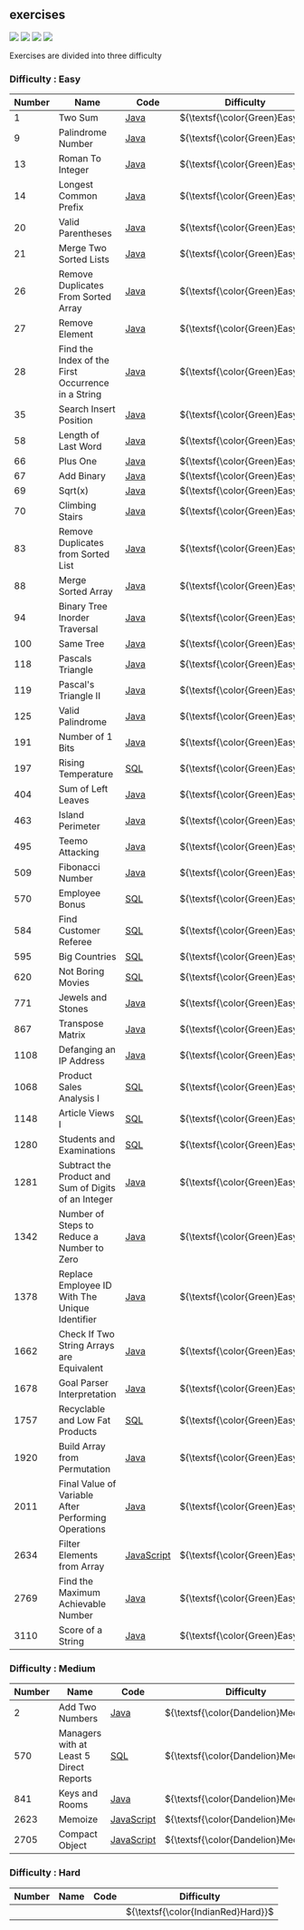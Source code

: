 ## exercises
<p>
    <img src="https://img.shields.io/github/languages/count/MatheusPrudente/exercises"/>
    <img src="https://img.shields.io/github/repo-size/MatheusPrudente/exercises"/>
    <img src="https://img.shields.io/github/last-commit/MatheusPrudente/exercises"/>
    <img src="https://img.shields.io/github/issues/MatheusPrudente/exercises"/>
</p>
Exercises are divided into three difficulty

### Difficulty : Easy

| Number| Name | Code | Difficulty |
|-------|------|-----| ------------|
|1| Two Sum	|[Java](https://github.com/MatheusPrudente/exercises/blob/main/leetcode-problems/algorithm/easy/1-two-sum)| ${\textsf{\color{Green}Easy}}$ |
|9| Palindrome Number	|[Java](https://github.com/MatheusPrudente/exercises/blob/main/leetcode-problems/algorithm/easy/9-palindrome-number)| ${\textsf{\color{Green}Easy}}$ |
|13| Roman To Integer |[Java](https://github.com/MatheusPrudente/exercises/tree/main/leetcode-problems/algorithm/easy/13-roman-to-integer)| ${\textsf{\color{Green}Easy}}$ |
|14| Longest Common Prefix |[Java](https://github.com/MatheusPrudente/exercises/tree/main/leetcode-problems/algorithm/easy/14-longest-common-prefix)| ${\textsf{\color{Green}Easy}}$ |
|20| Valid Parentheses |[Java](https://github.com/MatheusPrudente/exercises/tree/main/leetcode-problems/algorithm/easy/20-valid-parentheses)| ${\textsf{\color{Green}Easy}}$ |
|21| Merge Two Sorted Lists |[Java](https://github.com/MatheusPrudente/exercises/tree/main/leetcode-problems/algorithm/easy/21-merge-two-sorted-lists)| ${\textsf{\color{Green}Easy}}$ |
|26| Remove Duplicates From Sorted Array |[Java](https://github.com/MatheusPrudente/exercises/tree/main/leetcode-problems/algorithm/easy/26-remove-duplicates-from-sorted-array)| ${\textsf{\color{Green}Easy}}$ |
|27| Remove Element |[Java](https://github.com/MatheusPrudente/exercises/tree/main/leetcode-problems/algorithm/easy/27-remove-element)| ${\textsf{\color{Green}Easy}}$ |
|28| Find the Index of the First Occurrence in a String |[Java](https://github.com/MatheusPrudente/exercises/tree/main/leetcode-problems/algorithm/easy/28-find-the-index-of-the-first-occurrence-in-a-string)| ${\textsf{\color{Green}Easy}}$ |
|35| Search Insert Position |[Java](https://github.com/MatheusPrudente/exercises/tree/main/leetcode-problems/algorithm/easy/35-search-insert-position)| ${\textsf{\color{Green}Easy}}$ |
|58| Length of Last Word |[Java](https://github.com/MatheusPrudente/exercises/tree/main/leetcode-problems/algorithm/easy/58-length-of-last-word)| ${\textsf{\color{Green}Easy}}$ |
|66| Plus One |[Java](https://github.com/MatheusPrudente/exercises/tree/main/leetcode-problems/algorithm/easy/66-plus-one)| ${\textsf{\color{Green}Easy}}$ |
|67| Add Binary |[Java](https://github.com/MatheusPrudente/exercises/tree/main/leetcode-problems/algorithm/easy/67-add-binary)| ${\textsf{\color{Green}Easy}}$ |
|69| Sqrt(x) |[Java](https://github.com/MatheusPrudente/exercises/tree/main/leetcode-problems/algorithm/easy/69-sqrtx)| ${\textsf{\color{Green}Easy}}$ |
|70| Climbing Stairs |[Java](https://github.com/MatheusPrudente/exercises/tree/main/leetcode-problems/algorithm/easy/70-climbing-stairs)| ${\textsf{\color{Green}Easy}}$ |
|83| Remove Duplicates from Sorted List |[Java](https://github.com/MatheusPrudente/exercises/tree/main/leetcode-problems/algorithm/easy/83-remove-duplicates-from-sorted-list)| ${\textsf{\color{Green}Easy}}$ |
|88| Merge Sorted Array |[Java](https://github.com/MatheusPrudente/exercises/tree/main/leetcode-problems/algorithm/easy/88-merge-sorted-array)| ${\textsf{\color{Green}Easy}}$ |
|94| Binary Tree Inorder Traversal |[Java](https://github.com/MatheusPrudente/exercises/tree/main/leetcode-problems/algorithm/easy/94-binary-tree-inorder-traversal)| ${\textsf{\color{Green}Easy}}$ |
|100| Same Tree |[Java](https://github.com/MatheusPrudente/exercises/tree/main/leetcode-problems/algorithm/easy/100-same-tree)| ${\textsf{\color{Green}Easy}}$ |
|118| Pascals Triangle |[Java](https://github.com/MatheusPrudente/exercises/tree/main/leetcode-problems/algorithm/easy/118-pascals-triangle)| ${\textsf{\color{Green}Easy}}$ |
|119| Pascal's Triangle II |[Java](https://github.com/MatheusPrudente/exercises/tree/main/leetcode-problems/algorithm/easy/119-pascals-triangle-ii)| ${\textsf{\color{Green}Easy}}$ |
|125| Valid Palindrome |[Java](https://github.com/MatheusPrudente/exercises/tree/main/leetcode-problems/algorithm/easy/125-valid-palindrome)| ${\textsf{\color{Green}Easy}}$ |
|191| Number of 1 Bits |[Java](https://github.com/MatheusPrudente/exercises/tree/main/leetcode-problems/algorithm/easy/191-number-of-1-bits)| ${\textsf{\color{Green}Easy}}$ |
|197| Rising Temperature|[SQL](https://github.com/MatheusPrudente/exercises/tree/main/leetcode-problems/database/easy/197-rising-temperature)| ${\textsf{\color{Green}Easy}}$ |
|404| Sum of Left Leaves |[Java](https://github.com/MatheusPrudente/exercises/tree/main/leetcode-problems/algorithm/easy/404-sum-of-left-leaves)| ${\textsf{\color{Green}Easy}}$ |
|463| Island Perimeter |[Java](https://github.com/MatheusPrudente/exercises/tree/main/leetcode-problems/algorithm/easy/463-island-perimeter)| ${\textsf{\color{Green}Easy}}$ |
|495| Teemo Attacking |[Java](https://github.com/MatheusPrudente/exercises/tree/main/leetcode-problems/algorithm/easy/495-teemo-attacking)| ${\textsf{\color{Green}Easy}}$ |
|509| Fibonacci Number |[Java](https://github.com/MatheusPrudente/exercises/tree/main/leetcode-problems/algorithm/easy/509-fibonacci-number)| ${\textsf{\color{Green}Easy}}$ |
|570| Employee Bonus |[SQL](https://github.com/MatheusPrudente/exercises/tree/main/leetcode-problems/database/easy/577-employee-bonus)| ${\textsf{\color{Green}Easy}}$ |
|584| Find Customer Referee |[SQL](https://github.com/MatheusPrudente/exercises/tree/main/leetcode-problems/database/easy/584-find-customer-referee)| ${\textsf{\color{Green}Easy}}$ |
|595| Big Countries |[SQL](https://github.com/MatheusPrudente/exercises/tree/main/leetcode-problems/database/easy/595-big-countries)| ${\textsf{\color{Green}Easy}}$ |
|620| Not Boring Movies |[SQL](https://github.com/MatheusPrudente/exercises/tree/main/leetcode-problems/database/easy/620-not-boring-movies)| ${\textsf{\color{Green}Easy}}$ |
|771| Jewels and Stones |[Java](https://github.com/MatheusPrudente/exercises/tree/main/leetcode-problems/algorithm/easy/771-jewels-and-stones)| ${\textsf{\color{Green}Easy}}$ |
|867| Transpose Matrix |[Java](https://github.com/MatheusPrudente/exercises/tree/main/leetcode-problems/algorithm/easy/867-transpose-matrix)| ${\textsf{\color{Green}Easy}}$ |
|1108| Defanging an IP Address |[Java](https://github.com/MatheusPrudente/exercises/tree/main/leetcode-problems/algorithm/easy/1108-defanging-an-ip-address)| ${\textsf{\color{Green}Easy}}$ |
|1068| Product Sales Analysis I |[SQL](https://github.com/MatheusPrudente/exercises/tree/main/leetcode-problems/database/easy/1068-product-sales-analysis-i)| ${\textsf{\color{Green}Easy}}$ |
|1148| Article Views I |[SQL](https://github.com/MatheusPrudente/exercises/tree/main/leetcode-problems/database/easy/1148-article-views-i)| ${\textsf{\color{Green}Easy}}$ |
|1280| Students and Examinations |[SQL](https://github.com/MatheusPrudente/exercises/tree/main/leetcode-problems/database/easy/1280-students-and-examinations)| ${\textsf{\color{Green}Easy}}$ |
|1281| Subtract the Product and Sum of Digits of an Integer |[Java](https://github.com/MatheusPrudente/exercises/tree/main/leetcode-problems/algorithm/easy/1281-subtract-the-product-and-sum-of-digits-of-an-integer)| ${\textsf{\color{Green}Easy}}$ |
|1342| Number of Steps to Reduce a Number to Zero |[Java](https://github.com/MatheusPrudente/exercises/tree/main/leetcode-problems/algorithm/easy/1342-number-of-steps-to-reduce-a-number-to-zero)| ${\textsf{\color{Green}Easy}}$ |
|1378| Replace Employee ID With The Unique Identifier |[Java](https://github.com/MatheusPrudente/exercises/tree/main/leetcode-problems/algorithm/easy/1431-kids-with-the-greatest-number-of-candies)| ${\textsf{\color{Green}Easy}}$ |
|1662| Check If Two String Arrays are Equivalent |[Java](https://github.com/MatheusPrudente/exercises/tree/main/leetcode-problems/algorithm/easy/1662-check-if-two-string-arrays-are-equivalent)| ${\textsf{\color{Green}Easy}}$ |
|1678| Goal Parser Interpretation |[Java](https://github.com/MatheusPrudente/exercises/tree/main/leetcode-problems/algorithm/easy/1678-goal-parser-interpretation)| ${\textsf{\color{Green}Easy}}$ |
|1757| Recyclable and Low Fat Products |[SQL](https://github.com/MatheusPrudente/exercises/blob/main/leetcode-problems/database/easy/1757-recyclable-and-low-fat-products)| ${\textsf{\color{Green}Easy}}$ |
|1920| Build Array from Permutation |[Java](https://github.com/MatheusPrudente/exercises/tree/main/leetcode-problems/algorithm/easy/1920-build-array-from-permutation)| ${\textsf{\color{Green}Easy}}$ |
|2011| Final Value of Variable After Performing Operations |[Java](https://github.com/MatheusPrudente/exercises/tree/main/leetcode-problems/algorithm/easy/2011-final-value-of-variable-after-performing-operations)| ${\textsf{\color{Green}Easy}}$ |
|2634| Filter Elements from Array |[JavaScript](https://github.com/MatheusPrudente/exercises/tree/main/leetcode-problems/algorithm/easy/2634-filter-elements-from-array)| ${\textsf{\color{Green}Easy}}$ |
|2769| Find the Maximum Achievable Number |[Java](https://github.com/MatheusPrudente/exercises/tree/main/leetcode-problems/algorithm/easy/2769-find-the-maximum-achievable-number)| ${\textsf{\color{Green}Easy}}$ |
|3110| Score of a String |[Java](https://github.com/MatheusPrudente/exercises/tree/main/leetcode-problems/algorithm/easy/3110-score-of-a-string)| ${\textsf{\color{Green}Easy}}$ |



### Difficulty : Medium

| Number| Name | Code | Difficulty |
|-------|------|-----| ------------|
|2| Add Two Numbers|[Java](https://github.com/MatheusPrudente/exercises/blob/main/leetcode-problems/algorithm/medium/2-add-two-numbers)| ${\textsf{\color{Dandelion}Medium}}$ |
|570| Managers with at Least 5 Direct Reports|[SQL](https://github.com/MatheusPrudente/exercises/tree/main/leetcode-problems/database/medium/570-managers-with-at-least-5-direct-reports)| ${\textsf{\color{Dandelion}Medium}}$ |
|841| Keys and Rooms|[Java](https://github.com/MatheusPrudente/exercises/tree/main/leetcode-problems/algorithm/medium/841-keys-and-rooms)| ${\textsf{\color{Dandelion}Medium}}$ |
|2623| Memoize|[JavaScript](https://github.com/MatheusPrudente/exercises/tree/main/leetcode-problems/algorithm/medium/2623-memoize)| ${\textsf{\color{Dandelion}Medium}}$ |
|2705| Compact Object|[JavaScript](https://github.com/MatheusPrudente/exercises/tree/main/leetcode-problems/algorithm/medium/2705-compact-object)| ${\textsf{\color{Dandelion}Medium}}$ |

### Difficulty : Hard

| Number| Name | Code | Difficulty |
|-------|------|-----| ------------|
| | | |${\textsf{\color{IndianRed}Hard}}$ |
